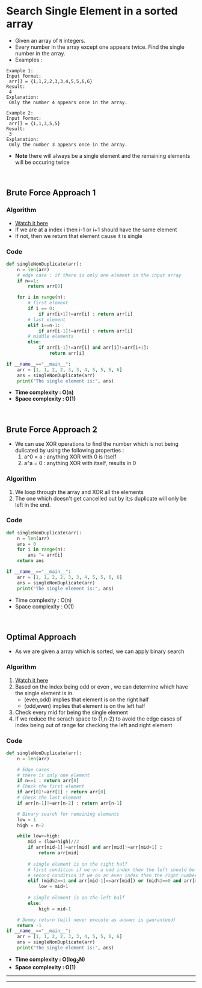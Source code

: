 # Search Single Element in a sorted array

- Given an array of `N` integers.
- Every number in the array except one appears twice. Find the single number in the array.
- Examples : 
```
Example 1:
Input Format:
 arr[] = {1,1,2,2,3,3,4,5,5,6,6}
Result:
 4
Explanation:
 Only the number 4 appears once in the array.
```
```
Example 2:
Input Format:
 arr[] = {1,1,3,5,5}
Result:
 3
Explanation:
 Only the number 3 appears once in the array. 
```
- **Note** there will always be a single element and the remaining elements will be occuring twice 

<br>

## Brute Force Approach 1

### Algorithm 

- [Watch it here](https://youtu.be/AZOmHuHadxQ?si=s2y8-RiHJ-ICvcGo&t=94)
- If we are at a index i then i-1 or i+1 should have the same element
- If not, then we return that element cause it is single

### Code 

```python 
def singleNonDuplicate(arr):
    n = len(arr)
    # edge case : if there is only one element in the input array
    if n==1:
        return arr[0]

    for i in range(n):
        # first element
        if i == 0:
            if arr[i+1]!=arr[i] : return arr[i]
        # last element
        elif i==n-1:
            if arr[i-1]!=arr[i] : return arr[i]
        # middle elements
        else:
            if arr[i-1]!=arr[i] and arr[i]!=arr[i+1]:
                return arr[i]

if __name__=="__main__":
    arr = [1, 1, 2, 2, 3, 3, 4, 5, 5, 6, 6]
    ans = singleNonDuplicate(arr)
    print("The single element is:", ans)
```
- **Time complexity : O(n)**
- **Space complexity : O(1)**

<br>

## Brute Force Approach 2 

- We can use XOR operations to find the number which is not being dulicated by using the following properties : 
    1. a^0 = a : anything XOR with 0 is itself
    2. a^a = 0 : anything XOR with itself, results in 0

### Algorithm 

1. We loop through the array and XOR all the elements
2. The one which doesn't get cancelled out by it;s duplicate will only be left in the end. 

### Code 

```python 
def singleNonDuplicate(arr):
    n = len(arr)
    ans = 0
    for i in range(n):
        ans ^= arr[i]
    return ans

if __name__=="__main__":
    arr = [1, 1, 2, 2, 3, 3, 4, 5, 5, 6, 6]
    ans = singleNonDuplicate(arr)
    print("The single element is:", ans)
```
- Time complexity : O(n)
- Space complexity : O(1)

<br>

## Optimal Approach 

- As we are given a array which is sorted, we can apply binary search

### Algorithm 

1. [Watch it here](https://youtu.be/AZOmHuHadxQ?si=N7O-8JNHcgzt1bVs&t=344)
2. Based on the index being odd or even , we can determine which have the single element is in.
    - (even,odd) implies that element is on the right half
    - (odd,even) implies that element is on the left half
3. Check every mid for being the single element
4. If we reduce the serach space to (1,n-2) to avoid the edge cases of index being out of range for checking the left and right element


### Code 

```python
def singleNonDuplicate(arr):
    n = len(arr)

    # Edge cases 
    # there is only one element
    if n==1 : return arr[0]    
    # Check the first element
    if arr[0]!=arr[1] : return arr[0]
    # Check the last element 
    if arr[n-1]!=arr[n-2] : return arr[n-1]

    # Binary search for remaining elements
    low = 1
    high = n-2

    while low<=high:
        mid = (low+high)//2
        if arr[mid-1]!=arr[mid] and arr[mid]!=arr[mid+1] : 
            return arr[mid]
        
        # single element is on the right half
        # first condition if we on a odd index then the left should be the same number 
        # second condition if we on an even index then the right number should be the same
        elif (mid%2==1 and arr[mid-1]==arr[mid]) or (mid%2==0 and arr[mid]==arr[mid+1]):
            low = mid+1
        
        # single element is on the left half
        else:
            high = mid-1

    # Dummy return (will never execute as answer is gauranteed)
    return -1
if __name__=="__main__":
    arr = [1, 1, 2, 2, 3, 3, 4, 5, 5, 6, 6]
    ans = singleNonDuplicate(arr)
    print("The single element is:", ans)
```
- **Time complexity : O(log<sub>2</sub>N)**
- **Space complexity : O(1)**

---
---